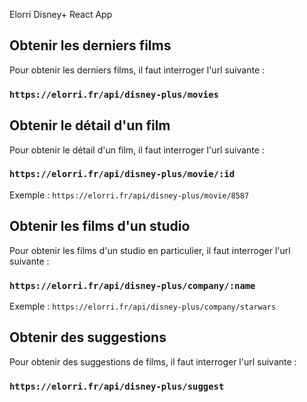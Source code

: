 Elorri Disney+ React App

## Obtenir les derniers films

Pour obtenir les derniers films, il faut interroger l'url suivante :

### `https://elorri.fr/api/disney-plus/movies`

## Obtenir le détail d'un film

Pour obtenir le détail d'un film, il faut interroger l'url suivante :

### `https://elorri.fr/api/disney-plus/movie/:id`

Exemple : `https://elorri.fr/api/disney-plus/movie/8587`

## Obtenir les films d'un studio

Pour obtenir les films d'un studio en particulier, il faut interroger l'url suivante :

### `https://elorri.fr/api/disney-plus/company/:name`

Exemple : `https://elorri.fr/api/disney-plus/company/starwars`

## Obtenir des suggestions

Pour obtenir des suggestions de films, il faut interroger l'url suivante :

### `https://elorri.fr/api/disney-plus/suggest`